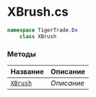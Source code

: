 
# XBrush.cs
```csharp
namespace TigerTrade.Dx  
    class XBrush
```

### Методы
| Название | Описание |
| --- | --- |
| [`XBrush`](./Методы/XBrush.md) | *Описание* |
